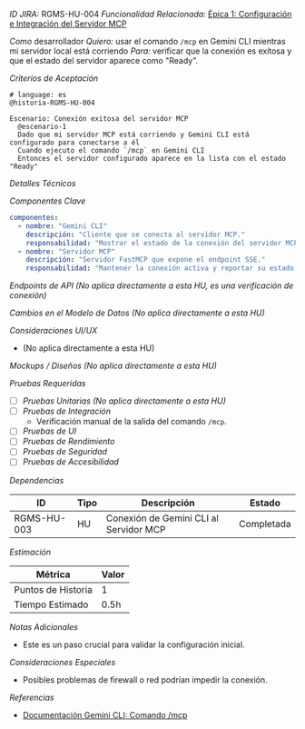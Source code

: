 *ID JIRA:* RGMS-HU-004
*Funcionalidad Relacionada:* [Épica 1: Configuración e Integración del Servidor MCP](../../planning/HU-RGMS-001.md#épica-1-configuración-e-integración-del-servidor-mcp)

*Como* desarrollador
*Quiero:* usar el comando `/mcp` en Gemini CLI mientras mi servidor local está corriendo
*Para:* verificar que la conexión es exitosa y que el estado del servidor aparece como "Ready".

*Criterios de Aceptación*
```gherkin
# language: es
@historia-RGMS-HU-004

Escenario: Conexión exitosa del servidor MCP
  @escenario-1
  Dado que mi servidor MCP está corriendo y Gemini CLI está configurado para conectarse a él
  Cuando ejecuto el comando `/mcp` en Gemini CLI
  Entonces el servidor configurado aparece en la lista con el estado "Ready"

```

*Detalles Técnicos*

*Componentes Clave*
```yaml
componentes:
  - nombre: "Gemini CLI"
    descripción: "Cliente que se conecta al servidor MCP."
    responsabilidad: "Mostrar el estado de la conexión del servidor MCP."
  - nombre: "Servidor MCP"
    descripción: "Servidor FastMCP que expone el endpoint SSE."
    responsabilidad: "Mantener la conexión activa y reportar su estado."
```

*Endpoints de API*
*(No aplica directamente a esta HU, es una verificación de conexión)*

*Cambios en el Modelo de Datos*
*(No aplica directamente a esta HU)*

*Consideraciones UI/UX*
- (No aplica directamente a esta HU)

*Mockups / Diseños*
*(No aplica directamente a esta HU)*

*Pruebas Requeridas*

- [ ] *Pruebas Unitarias*
  *(No aplica directamente a esta HU)*
- [ ] *Pruebas de Integración*
  - Verificación manual de la salida del comando `/mcp`.
- [ ] *Pruebas de UI*
- [ ] *Pruebas de Rendimiento*
- [ ] *Pruebas de Seguridad*
- [ ] *Pruebas de Accesibilidad*

*Dependencias*

| ID | Tipo | Descripción | Estado |
|----|------|-------------|--------|
| RGMS-HU-003 | HU | Conexión de Gemini CLI al Servidor MCP | Completada |

*Estimación*

| Métrica | Valor |
|---------|-------|
| Puntos de Historia | 1 |
| Tiempo Estimado | 0.5h |

*Notas Adicionales*
- Este es un paso crucial para validar la configuración inicial.

*Consideraciones Especiales*
- Posibles problemas de firewall o red podrían impedir la conexión.

*Referencias*
- [Documentación Gemini CLI: Comando /mcp](https://cloud.google.com/gemini/docs/codeassist/gemini-cli#mcp-servers)
